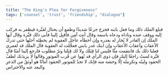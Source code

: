 ```yaml
---
title: "The King's Plea for Forgiveness"
tags: ['counsel', 'trust', 'friendship', "dialogue"]
---
```


 فبلغ الملك ذلك وما فعل بابنه فجزع جزعًا شديدًا وطمع أن يحتال لقبَّرة فيظفر به فركب إليه ووقف عنده وناداه ودعاه باسمه وقال أنت آمِن فأقبِل إلينا فأبى ذلك قبَّرة وقال أيها الملك إن الغادر لا يُجاز له بغدره وإن أخطأه عاجل العقوبة لم يخطِئه آجلها حتى تدركَ الأعقابَ وأعقابَ الأعقابِ وإن ابنك غدر بابني فعجَّلت له العقوبة
قال الملك قد لعمري فعلنا ذلك بك فانتقمت منَّا فليس لنا قِبَلك ولا لك قِبَلنا وترٌ مطلوب فارجع إلينا آمنًا
قال قبَّرة لستُ راجعًا إليك فإن ذوي الرأي قد نُهوا عن قُرب الموتور وقالوا لا يزيدَنك لطفُ الحقود ولينُه وتكرِمتُه إلَّا وحشة منه فإنك لا تجدُ للموتور الحقود أمانًا هو أوثقُ من الذعرِ والبعد عنه والاحتراس
